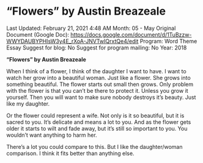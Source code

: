 # “Flowers” by Austin Breazeale

Last Updated: February 21, 2021 4:48 AM
Month: 05 - May
Original Document (Google Doc): https://docs.google.com/document/d/1TuBzzw-WWYDAUBYPHIsW3y4E_rXoA-JNVTwIQrxtQe4/edit
Program: Word Theme Essay
Suggest for blog: No
Suggest for program mailing: No
Year: 2018

**“Flowers” by Austin Breazeale**

When I think of a flower, I think of the daughter I want to have. I want to watch her grow into a beautiful woman. Just like a flower. She grows into something beautiful. The flower starts out small then grows. Only problem with the flower is that you can’t be there to protect it. Unless you grow it yourself. Then you will want to make sure nobody destroys it’s beauty. Just like my daughter.

Or the flower could represent a wife. Not only is it so beautiful, but it is sacred to you. It’s delicate and means a lot to you. And as the flower gets older it starts to wilt and fade away, but it’s still so important to you. You wouldn’t want anything to harm her.

There’s a lot you could compare to this. But I like the daughter/woman comparison. I think it fits better than anything else.